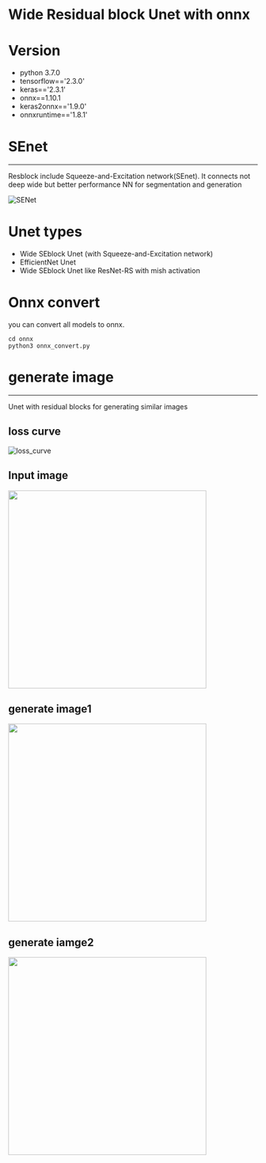 # Wide Residual block Unet with onnx

# Version
- python 3.7.0
- tensorflow=='2.3.0'
- keras=='2.3.1'
- onnx==1.10.1
- keras2onnx=='1.9.0'
- onnxruntime=='1.8.1'


# SEnet
<hr>
Resblock include Squeeze-and-Excitation network(SEnet). It connects not deep wide but better performance NN for segmentation and generation

![SENet](https://user-images.githubusercontent.com/48679574/98444753-c7ec7a80-2156-11eb-909d-a7e8caa784bc.png)







# Unet types
- Wide SEblock Unet (with Squeeze-and-Excitation network)
- EfficientNet Unet
- Wide SEblock Unet like ResNet-RS with mish activation


# Onnx convert

you can convert all models to onnx.
```
cd onnx
python3 onnx_convert.py
```


# generate image 
<hr>
Unet with residual blocks for generating similar images


## loss curve

![loss_curve](https://user-images.githubusercontent.com/48679574/98444055-e3ee1d00-2152-11eb-9ad4-a75bd3659177.png)



## Input image

<img src="https://user-images.githubusercontent.com/48679574/98444065-f8321a00-2152-11eb-934d-3f14722065f2.png" width="400px">


## generate image1

<img src="https://user-images.githubusercontent.com/48679574/98444075-0b44ea00-2153-11eb-8398-7762cff25291.png" width="400px">


## generate iamge2 

<img src="https://user-images.githubusercontent.com/48679574/98444082-17c94280-2153-11eb-8ddd-727d217fdfab.png" width="400px">

